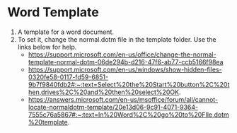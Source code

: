 # Word Template
1. A template for a word document. 
1. To set it, change the normal.dotm file in the template folder. Use the links below for help.
    * https://support.microsoft.com/en-us/office/change-the-normal-template-normal-dotm-06de294b-d216-47f6-ab77-ccb5166f98ea
    * https://support.microsoft.com/en-us/windows/show-hidden-files-0320fe58-0117-fd59-6851-9b7f9840fdb2#:~:text=Select%20the%20Start%20button%2C%20then,drives%2C%20and%20then%20select%20OK.
    * https://answers.microsoft.com/en-us/msoffice/forum/all/cannot-locate-normaldotm-template/20e13d06-9c91-4071-9364-7555c76a5867#:~:text=In%20Word%2C%20go%20to%20FIle,dotm%20template.







